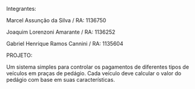 Integrantes:

Marcel Assunção da Silva / RA: 1136750

Joaquim Lorenzoni Amarante / RA: 1136252

Gabriel Henrique Ramos Cannini / RA: 1135604

PROJETO:

Um sistema simples para controlar os pagamentos de diferentes tipos de veículos em praças de pedágio. Cada veículo deve calcular o valor do pedágio com base em suas características.

